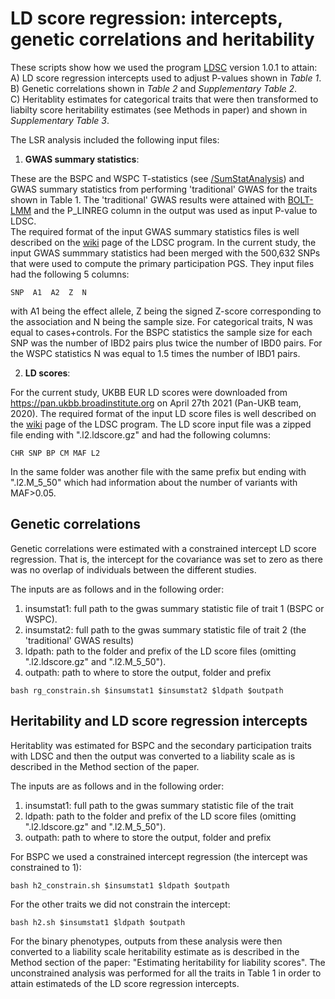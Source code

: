 # LD score regression: intercepts, genetic correlations and heritability
These scripts show how we used the program [LDSC](https://github.com/bulik/ldsc) version 1.0.1 to attain:  
A) LD score regression intercepts used to adjust P-values shown in *Table 1*. <br />
B) Genetic correlations shown in *Table 2* and *Supplementary Table 2*. <br />
C) Heritablity estimates for categorical traits that were then transformed to liabilty score heritability estimates (see Methods in paper) and shown in *Supplementary Table 3*. <br />

The LSR analysis included the following input files:
1) **GWAS summary statistics**: <br />

These are the BSPC and WSPC T-statistics (see [/SumStatAnalysis](https://github.com/stefaniabe/PrimaryParticipationGWAS/tree/main/SumStatAnalysis)) and GWAS summary statistics from performing 'traditional' GWAS for the traits shown in Table 1. 
The 'traditional' GWAS results were attained with [BOLT-LMM](https://alkesgroup.broadinstitute.org/BOLT-LMM/) and the P_LINREG column in the output was used as input P-value to LDSC. <br />
The required format of the input GWAS summary statistics files is well described on the [wiki](https://github.com/bulik/ldsc/wiki/Summary-Statistics-File-Format) page of the LDSC program. 
In the current study, the input GWAS summmary statistics had been merged with the 500,632 SNPs that were used to compute the primary participation PGS.
They input files had the following 5 columns:
```
SNP  A1  A2  Z  N
```
with A1 being the effect allele, Z being the signed Z-score corresponding to the association and N being the sample size. 
For categorical traits, N was equal to cases+controls. For the BSPC statistics the sample size for each SNP was the number of IBD2 pairs plus twice the number of IBD0 pairs. 
For the WSPC statistics N was equal to 1.5 times the number of IBD1 pairs. <br />

2) **LD scores**: <br />

For the current study, UKBB EUR LD scores were downloaded from https://pan.ukbb.broadinstitute.org on April 27th 2021 (Pan-UKB team, 2020). The required format of the input LD score files is well described on the [wiki]([https://github.com/bulik/ldsc/wiki/](https://github.com/bulik/ldsc/wiki/LD-File-Formats)) page of the LDSC program. 
The LD score input file was a zipped file ending with ".l2.ldscore.gz" and had the following columns:
```
CHR SNP BP CM MAF L2
```
In the same folder was another file with the same prefix but ending with ".l2.M_5_50" which had information about the number of variants with MAF>0.05.

## Genetic correlations
Genetic correlations were estimated with a constrained intercept LD score regression. 
That is, the intercept for the covariance was set to zero as there was no overlap of individuals between the different studies. 

The inputs are as follows and in the following order:
1) insumstat1: full path to the gwas summary statistic file of trait 1 (BSPC or WSPC).
2) insumstat2: full path to the gwas summary statistic file of trait 2 (the 'traditional' GWAS results)
3) ldpath: path to the folder and prefix of the LD score files (omitting ".l2.ldscore.gz" and ".l2.M_5_50").
4) outpath: path to where to store the output, folder and prefix

```
bash rg_constrain.sh $insumstat1 $insumstat2 $ldpath $outpath
```
## Heritability and LD score regression intercepts
Heritablity was estimated for BSPC and the secondary participation traits with LDSC and 
then the output was converted to a liability scale as is described in the Method section of the paper.

The inputs are as follows and in the following order:
1) insumstat1: full path to the gwas summary statistic file of the trait
2) ldpath: path to the folder and prefix of the LD score files (omitting ".l2.ldscore.gz" and ".l2.M_5_50").
3) outpath: path to where to store the output, folder and prefix

For BSPC we used a constrained intercept regression (the intercept was constrained to 1):
```
bash h2_constrain.sh $insumstat1 $ldpath $outpath
```
For the other traits we did not constrain the intercept:
```
bash h2.sh $insumstat1 $ldpath $outpath
```
For the binary phenotypes, outputs from these analysis were then converted to a liability scale heritability estimate as is described in the Method section of the paper: "Estimating heritability for liability scores".
The unconstrained analysis was performed for all the traits in Table 1 in order to attain estimateds of the LD score regression intercepts.
